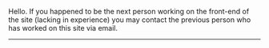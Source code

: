 Hello. If you happened to be the next person working on the front-end of the site (lacking in experience) you may contact the previous person who has worked on this site via email.

---
